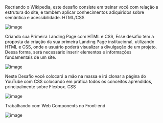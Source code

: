 
Recriando o Wikipedia, este desafio consiste em treinar você com relação a estrutura do site, e também aplicar conhecimentos adiquiridos sobre semântica e acessibilidade. HTML/CSS

![image](https://github.com/user-attachments/assets/8a257082-58c1-44fb-bd28-61074a211144)


Criando sua Primeira Landing Page com HTML e CSS, Esse desafio tem a proposta da criação da sua primeira Landing Page institucional, utilizando HTML e CSS, onde o usuário poderá visualizar a divulgação de um projeto. Dessa forma, será necessário inserir elementos e informações fundamentais de um site.

![image](https://github.com/user-attachments/assets/daac41bf-2986-4c68-a32a-94f7161584a0)

Neste Desafio você colocará a mão na massa e irá clonar a página do YouTube com CSS colocando em prática todos os conceitos aprendidos, principalmente sobre Flexbox. CSS

![image](https://github.com/user-attachments/assets/8beaa39b-5647-4c11-9a56-0d4fa7e8254b)

Trabalhando com Web Components no Front-end

![image](https://github.com/user-attachments/assets/28aff7c7-6d2f-402b-9e4d-e5907e7b99b5)

